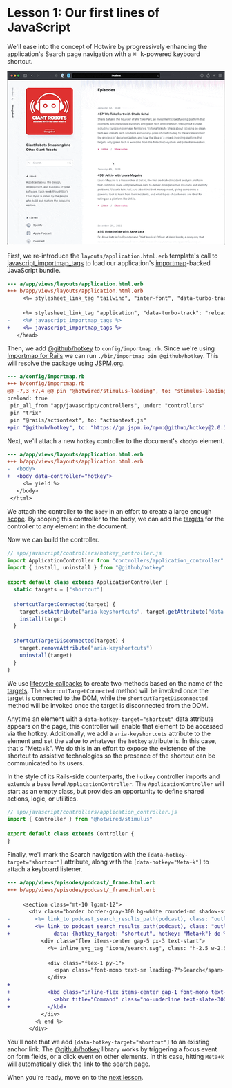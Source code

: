 # Lesson 1: Our first lines of JavaScript

We'll ease into the concept of Hotwire by progressively enhancing the
application's Search page navigation with a <kbd><kbd>⌘</kbd>
<kbd>k</kbd></kbd>-powered keyboard shortcut.

![Demo of keyboard powered shortcut](./assets/lesson-1/demo.gif)

First, we re-introduce the `layouts/application.html.erb` template's
call to [javascript_importmap_tags][] to load our application's
[importmap]-backed JavaScript bundle.

```diff
--- a/app/views/layouts/application.html.erb
+++ b/app/views/layouts/application.html.erb
     <%= stylesheet_link_tag "tailwind", "inter-font", "data-turbo-track": "reload" %>

     <%= stylesheet_link_tag "application", "data-turbo-track": "reload" %>
-    <%# javascript_importmap_tags %>
+    <%= javascript_importmap_tags %>
   </head>
```

Then, we add [@github/hotkey][] to `config/importmap.rb`. Since we're using
[Importmap for Rails][] we can run `./bin/importmap pin @github/hotkey`. This
will resolve the package using [JSPM.org][].

```diff
--- a/config/importmap.rb
+++ b/config/importmap.rb
@@ -7,3 +7,4 @@ pin "@hotwired/stimulus-loading", to: "stimulus-loading.js",
preload: true
 pin_all_from "app/javascript/controllers", under: "controllers"
 pin "trix"
 pin "@rails/actiontext", to: "actiontext.js"
+pin "@github/hotkey", to: "https://ga.jspm.io/npm:@github/hotkey@2.0.1/dist/index.js"
```

Next, we'll attach a new `hotkey` controller to the document's `<body>` element.

```diff
--- a/app/views/layouts/application.html.erb
+++ b/app/views/layouts/application.html.erb
-  <body>
+  <body data-controller="hotkey">
     <%= yield %>
   </body>
 </html>
```

We attach the controller to the `body` in an effort to create a large enough
[scope][]. By scoping this controller to the body, we can add the [targets][]
for the controller to any element in the document.

Now we can build the controller.

```js
// app/javascript/controllers/hotkey_controller.js
import ApplicationController from "controllers/application_controller"
import { install, uninstall } from "@github/hotkey"

export default class extends ApplicationController {
  static targets = ["shortcut"]

  shortcutTargetConnected(target) {
    target.setAttribute("aria-keyshortcuts", target.getAttribute("data-hotkey"))
    install(target)
  }

  shortcutTargetDisconnected(target) {
    target.removeAttribute("aria-keyshortcuts")
    uninstall(target)
  }
}
```

We use [lifecycle callbacks][] to create two methods based on the name of the
[targets][]. The `shortcutTargetConnected` method will be invoked once the
target is connected to the DOM, while the `shortcutTargetDisconnected` method will
be invoked once the target is disconnected from the DOM.

Anytime an element with a `data-hotkey-target="shortcut"` data attribute appears
on the page, this controller will enable that element to be accessed via the
hotkey. Additionally, we add a `aria-keyshortcuts` attribute to the element and
set the value to whatever the `hotkey` attribute is. In this case, that's
"Meta+k". We do this in an effort to expose the existence of the shortcut to
assistive technologies so the presence of the shortcut can be communicated to
its users.

In the style of its Rails-side counterparts, the `hotkey` controller imports and
extends a base level `ApplicationController`. The `ApplicationController` will
start as an empty class, but provides an opportunity to define shared actions,
logic, or utilities.

```js
// app/javascript/controllers/application_controller.js
import { Controller } from "@hotwired/stimulus"

export default class extends Controller {
}
```

Finally, we'll mark the Search navigation with the
`[data-hotkey-target="shortcut"]` attribute, along with the
`[data-hotkey="Meta+k"]` to attach a keyboard listener.

```diff
--- a/app/views/episodes/podcast/_frame.html.erb
+++ b/app/views/episodes/podcast/_frame.html.erb

     <section class="mt-10 lg:mt-12">
       <div class="border border-gray-300 bg-white rounded-md shadow-sm text-slate-500 focus-within:ring">
-        <%= link_to podcast_search_results_path(podcast), class: "outline-none" do %>
+        <%= link_to podcast_search_results_path(podcast), class: "outline-none",
+              data: {hotkey_target: "shortcut", hotkey: "Meta+k"} do %>
           <div class="flex items-center gap-5 px-3 text-start">
             <%= inline_svg_tag "icons/search.svg", class: "h-2.5 w-2.5" %>

             <div class="flex-1 py-1">
               <span class="font-mono text-sm leading-7">Search</span>
             </div>
+
+            <kbd class="inline-flex items-center gap-1 font-mono text-sm leading-7">
+              <abbr title="Command" class="no-underline text-slate-300">⌘</abbr> K
+            </kbd>
           </div>
         <% end %>
       </div>
```

You'll note that we add `[data-hotkey-target="shortcut"]` to an existing
anchor link. The [@github/hotkey][] library works by triggering a focus event on
form fields, or a click event on other elements. In this case, hitting `Meta+k`
will automatically click the link to the search page.

When you're ready, move on to the [next lesson](./lesson-2.md).

[javascript_importmap_tags]: https://github.com/rails/importmap-rails#preloading-pinned-modules
[importmap]: https://github.com/WICG/import-maps
[@github/hotkey]: https://github.com/github/hotkey
[Importmap for Rails]: https://github.com/rails/importmap-rails
[JSPM.org]: https://jspm.org
[scope]: https://stimulus.hotwired.dev/reference/controllers#scopes
[lifecycle callbacks]: https://stimulus.hotwired.dev/reference/lifecycle-callbacks#methods
[targets]: https://stimulus.hotwired.dev/reference/targets
